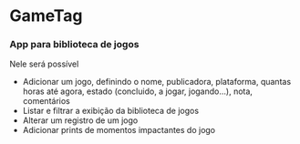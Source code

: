 # GameTag

### App para biblioteca de jogos
Nele será possível
- Adicionar um jogo, definindo o nome, publicadora, plataforma, quantas horas até agora, estado (concluido, a jogar, jogando...), nota, comentários
- Listar e filtrar a exibição da biblioteca de jogos
- Alterar um registro de um jogo
- Adicionar prints de momentos impactantes do jogo
